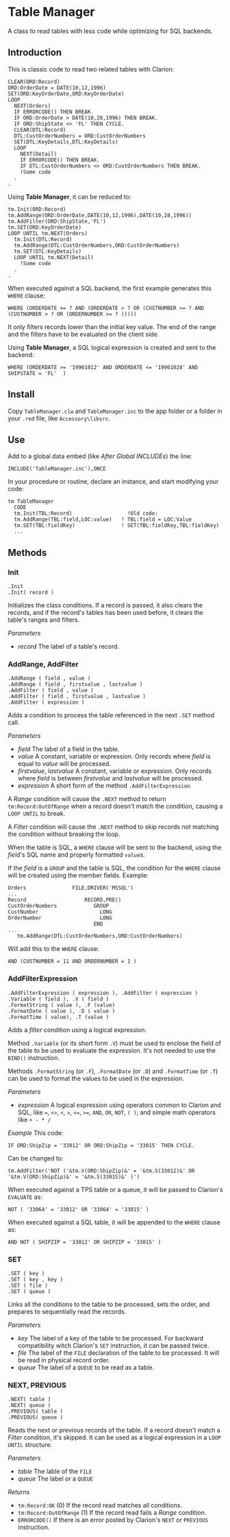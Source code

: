 # Table Manager
A class to read tables with less code while optimizing for SQL backends.

## Introduction
This is classic code to read two related tables with Clarion:

    CLEAR(ORD:Record)
    ORD:OrderDate = DATE(10,12,1996)
    SET(ORD:KeyOrderDate,ORD:KeyOrderDate)
    LOOP
      NEXT(Orders)
      IF ERRORCODE() THEN BREAK.
      IF ORD:OrderDate > DATE(10,28,1996) THEN BREAK.
      IF ORD:ShipState <> 'FL' THEN CYCLE.
      CLEAR(DTL:Record)
      DTL:CustOrderNumbers = ORD:CustOrderNumbers
      SET(DTL:KeyDetails,DTL:KeyDetails)
      LOOP
        NEXT(Detail)
        IF ERRORCODE() THEN BREAK.
        IF DTL:CustOrderNumbers <> ORD:CustOrderNumbers THEN BREAK.
        !Some code
      .
    .

Using **Table Manager**, it can be reduced to:

    tm.Init(ORD:Record)
    tm.AddRange(ORD:OrderDate,DATE(10,12,1996),DATE(10,28,1996))
    tm.AddFilter(ORD:ShipState,'FL')
    tm.SET(ORD:KeyOrderDate)
    LOOP UNTIL tm.NEXT(Orders)
      tm.Init(DTL:Record)
      tm.AddRange(DTL:CustOrderNumbers,ORD:CustOrderNumbers)
      tm.SET(DTL:KeyDetails)
      LOOP UNTIL tm.NEXT(Detail)
        !Some code
      .
    .  

When executed against a SQL backend, the first example generates this `WHERE` clause:
    
    WHERE (ORDERDATE >= ? AND (ORDERDATE > ? OR (CUSTNUMBER >= ? AND (CUSTNUMBER > ? OR (ORDERNUMBER >= ? )))))
    
It only filters records lower than the initial key value. The end of the range and the filters have to be evaluated on the client side. 

Using **Table Manager**, a SQL logical expression is created and sent to the backend:

    WHERE (ORDERDATE >= '19961012' AND ORDERDATE <= '19961028' AND SHIPSTATE = 'FL'  )
    
## Install
Copy `TableManager.clw` and `TableManager.inc` to the app folder or a folder in your `.red` file, like `Accessory\libsrc`.

## Use
Add to a global data embed (like _After Global INCLUDEs_) the line:

    INCLUDE('TableManager.inc'),ONCE
    
In your procedure or routine, declare an instance, and start modifying your code:

    tm TableManager
      CODE
      tm.Init(TBL:Record)                  !Old code:
      tm.AddRange(TBL:field,LOC:value)   ! TBL:field = LOC:Value
      tm.SET(TBL:fieldKey)               ! SET(TBL:fieldKey,TBL:fieldKey)      
      ...

## Methods

### Init
    .Init
    .Init( record )
    
Initializes the class conditions. If a record is passed, it also clears the records, and if the record's tables has been used before, it clears the table's ranges and filters.

*Parameters*
* _record_ The label of a table's record.

### AddRange, AddFilter
    .AddRange ( field , value )
    .AddRange ( field , firstvalue , lastvalue )
    .AddFilter ( field , value )
    .AddFilter ( field , firstvalue , lastvalue )
    .AddFilter ( expression )

Adds a condition to process the table referenced in the next `.SET` method call.

*Parameters*
* _field_ The label of a field in the table.
* _value_ A constant, variable or expression. Only records where _field_ is equal to _value_ will be processed.
* _firstvalue_, _lastvalue_ A constant, variable or expression. Only records where _field_ is between _firstvalue_ and _lastvalue_ will be processed.
* _expression_ A short form of the method `.AddFilterExpression`

A _Range_ condition will cause the `.NEXT` method to return `tm:Record:OutOfRange` when a record doesn't match the condition, causing a `LOOP UNTIL` to break.

A _Filter_ condition will cause the `.NEXT` method to skip records not matching the condition without breaking the loop.

When the table is SQL, a `WHERE` clause will be sent to the backend, using the _field_'s SQL name and properly formatted `value`s.

If the _field_ is a `GROUP` and the table is SQL, the condition for the `WHERE` clause will be created using the member fields. Example:

    Orders               FILE,DRIVER('MSSQL')
    ...
    Record                   RECORD,PRE()
    CustOrderNumbers            GROUP
    CustNumber                    LONG
    OrderNumber                   LONG
                                END              
    ...
       tm.AddRange(DTL:CustOrderNumbers,ORD:CustOrderNumbers)
       
Will add this to the `WHERE` clause:

    AND (CUSTNUMBER = 11 AND ORDERNUMBER = 1 )

### AddFilterExpression
    .AddFilterExpression ( expression ), .AddFilter ( expression )
    .Variable ( field ), .V ( field )
    .FormatString ( value ), .F (value)
    .FormatDate ( value ), .D ( value )
    .FormatTime ( value), .T (value )

Adds a _filter_ condition using a logical expression. 

Method `.Variable` (or its short form `.V`) must be used to enclose the field of the table to be used to evaluate the expression. It's not needed to use the `BIND()` instruction.

Methods `.FormatString` (or `.F`),  `.FormatDate` (or `.D`) and `.FormatTime` (or `.T`) can be used to format the values to be used in the expression.

*Parameters*
* _expression_ A logical expression using operators common to Clarion and SQL, like `=`, `<>`, `<`, `>`, `<=`, `>=`, `AND`, `OR`, `NOT`, `( )`; and simple math operators like `+ - * /`

*Example*
This code:
 
    IF ORD:ShipZip = '33012' OR ORD:ShipZip = '33015' THEN CYCLE.

Can be changed to:

    tm.AddFilter('NOT ('&tm.V(ORD:ShipZip)&' = '&tm.S(33012)&' OR '&tm.V(ORD:ShipZip)&' = '&tm.S(33015)&' )')

When executed against a TPS table or a queue, it will be passed to Clarion's `EVALUATE` as:

    NOT ( '33064' = '33012' OR '33064' = '33015' )
    
When executed against a SQL table, it will be appended to the `WHERE` clause as:

    AND NOT ( SHIPZIP = '33012' OR SHIPZIP = '33015' )

### SET
    .SET ( key )
    .SET ( key , key )
    .SET ( file )
    .SET ( queue )

Links all the conditions to the table to be processed, sets the order, and prepares to sequentially read the records.

*Parameters*
* _key_ The label of a key of the table to be processed. For backward compatibility witch Clarion's `SET` instruction, it can be passed twice.
* _file_ The label of the `FILE` declaration of the table to be processed. It will be read in physical record order.
* _queue_ The label of a `QUEUE` to be read as a table.

### NEXT, PREVIOUS
    .NEXT( table )
    .NEXT( queue )
    .PREVIOUS( table )
    .PREVIOUS( queue )
    
Reads the next or previous records of the table. If a record doesn't match a _Filter_ condition, it's skipped. It can be used as a logical expression in a `LOOP UNTIL` structure.

*Parameters*
* _table_ The lable of the `FILE` 
* _queue_ The label or a `QUEUE`

*Returns*
* `tm:Record:OK` (0) If the record read matches all conditions.
* `tm:Record:OutOfRange` (1) If the record read fails a _Range_ condition.
* `ERRORCODE()` If there is an error posted by Clarion's `NEXT` or `PREVIOUS` instruction.
